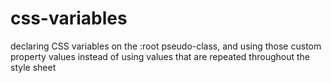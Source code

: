 # css-variables
declaring CSS variables on the :root pseudo-class, and using those custom property values instead of using values that are repeated throughout the style sheet
